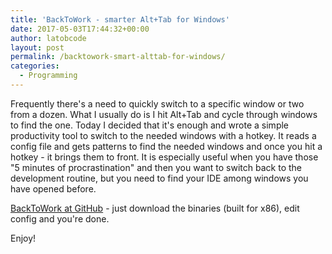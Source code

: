 ```yaml
---
title: 'BackToWork - smarter Alt+Tab for Windows'
date: 2017-05-03T17:44:32+00:00
author: latobcode
layout: post
permalink: /backtowork-smart-alttab-for-windows/
categories:
  - Programming
---
```

Frequently there's a need to quickly switch to a specific window or two from a dozen. What I usually do is I hit Alt+Tab and cycle through windows to find the one. Today I decided that it's enough and wrote a simple productivity tool to switch to the needed windows with a hotkey. It reads a config file and gets patterns to find the needed windows and once you hit a hotkey - it brings them to front. It is especially useful when you have those "5 minutes of procrastination" and then you want to switch back to the development routine, but you need to find your IDE among windows you have opened before.

[BackToWork at GitHub](https://github.com/ribtoks/BackToWork) - just download the binaries (built for x86), edit config and you're done.

Enjoy!